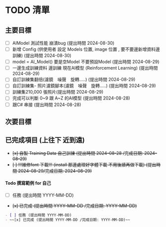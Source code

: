# TODO 清單

## 主要目標

 - [ ] AIModel 測試性能 崩潰bug (提出時間 2024-08-30)
 - [ ] 新增 Config (供使用者 設定 Models 位置, image 位置 , 要不要邊新增資料邊訓練) (提出時間 2024-08-30)
 - [ ] model = AI_Model() 要是空Model 不要預設Model (提出時間 2024-08-29)
 - [ ] 一邊生成訓練資料 邊訓練 現在AI模型 (Reinforcement Learning)  (提出時間 2024-08-29)
 - [ ] 自訂訓練集翻倍(濾鏡　噪聲　旋轉.....) (提出時間 2024-08-29)
 - [ ] 自訂訓練集- 照片濾鏡腳本(濾鏡　噪聲　旋轉.....) (提出時間 2024-08-29)
 - [ ] 訓練集210,000 張照片(提出時間 2024-08-29)
 - [ ] 完成可以判斷 0~9 跟 A~Z 的AI模型 (提出時間 2024-08-28)
 - [ ] 跟C# 串接 (提出時間 2024-08-28)

## 次要目標



## 已完成項目 (上往下 近到遠)

- ~~[x] 自製 Training Data 自己訓練 (提出時間 2024-08-28 /完成日期: 2024-08-29)~~
 - ~~[ ] !!!維修font 下載!!! (install 那邊處理好字體下載 不用後續再做下載) (提出時間 2024-08-29/完成日期: 2024-08-29)~~


#### Todo 撰寫範例 for 自己

- [ ] 任務 (提出時間 YYYY-MM-DD)
- ~~[x] 已完成 (提出時間 YYYY-MM-DD /完成日期: YYYY-MM-DD)~~

```markdown
- [ ] 任務 (提出時間 YYYY-MM-DD)
- ~~[x] 已完成 (提出時間 YYYY-MM-DD /完成日期: YYYY-MM-DD)~~
```
